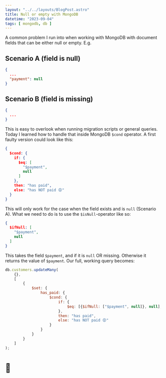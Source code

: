 ```yaml
---
layout: "../../layouts/BlogPost.astro"
title: Null or empty with MongoDB
datetime: "2023-09-04"
tags: [ mongodb, db ]
---
```


A common problem I run into when working with MongoDB with document fields that can be either null or empty. E.g.

## Scenario A (field is null)

```json
{
  ...
  "payment": null
}
```

## Scenario B (field is missing)

```json
{
  ...
}
```

This is easy to overlook when running migration scripts or general queries. Today I learned how to handle that inside
MongoDB `$cond` operator. A first faulty version could look like this:

```json
{
  $cond: {
    if: {
      $eq: [
        "$payment",
        null
      ]
    },
    then: "has paid",
    else: "has NOT paid 😡"
  }
}
```

This will only work for the case when the field exists and is `null` (Scenario A). What we need to do is to use
the `$isNull`-operator like so:

```json
{
  $ifNull: [
    "$payment",
    null
  ]
}
```

This takes the field `$payment`, and if it is `null` OR missing. Otherwise it returns the value of `$payment`. Our full,
working query becomes:

```js
db.customers.updateMany(
    {},
    [
        {
            $set: {
                has_paid: {
                    $cond: {
                        if: {
                            $eq: [{$ifNull: ["$payment", null]}, null],
                        },
                        then: "has paid",
                        else: "has NOT paid 😡"
                    }
                }
            }
        }
    ]
);
```

# 🎡